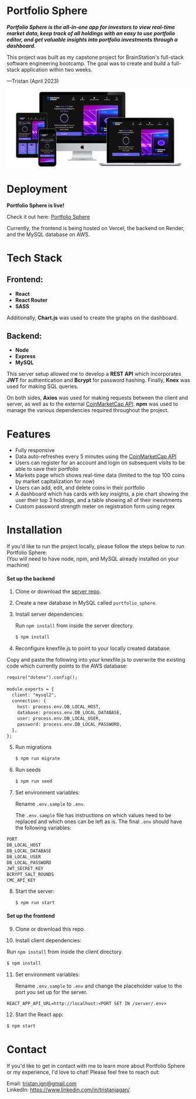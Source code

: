 
# Portfolio Sphere

***Portfolio Sphere is the all-in-one app for investors to view real-time market data, keep track of all holdings with an easy to use portfolio editor, and get valuable insights into portfolio investments through a dashboard.***

This project was built as my capstone project for BrainStation's full-stack software engineering bootcamp. The goal was to create and build a full-stack application within two weeks. 

—Tristan (April 2023)


![Portfolio Sphere Screenshots](/Portfolio-Sphere-Mockups.png?raw=true)


# Deployment

**Portfolio Sphere is live!**

Check it out here: [Portfolio Sphere](https://portfolio-sphere.vercel.app/)

Currently, the frontend is being hosted on Vercel, the backend on Render, and the MySQL database on AWS.




# Tech Stack

## Frontend:
* **React**
* **React Router**
* **SASS**

Additionally, **Chart.js**  was used to create the graphs on the dashboard.


## Backend:
* **Node**
* **Express**
* **MySQL**

This server setup allowed me to develop a **REST API** which incorporates **JWT** for authentication and **Bcrypt** for password hashing. Finally, **Knex** was used for making SQL queries.

On both sides, **Axios** was used for making requests between the client and server, as well as to the external [CoinMarketCap API](https://coinmarketcap.com/api/). **npm** was used to manage the various dependencies required throughout the project. 

# Features
* Fully responsive
* Data auto-refreshes every 5 minutes using the [CoinMarketCap API](https://coinmarketcap.com/api/)
* Users can register for an account and login on subsequent visits to be able to save their portfolio
* Markets page which shows real-time data (limited to the top 100 coins by market capitalization for now)
* Users can add, edit, and delete coins in their portfolio
* A dashboard which has cards with key insights, a pie chart showing the user their top 3 holdings, and a table showing all of their inesvtments
* Custom password strength meter on registration form using regex

# Installation

If you'd like to run the project locally, please follow the steps below to run Portfolio Sphere:\
(You will need to have node, npm, and MySQL already installed on your machine)

#### Set up the backend

1. Clone or download the [server repo](https://github.com/TristanJgn/portfolio-sphere-server).

2. Create a new database in MySQL called `portfolio_sphere`.

3. Install server dependencies:  
   
   Run `npm install` from inside the server directory.
   ```bash    
   $ npm install
   ```
4. Reconfigure knexfile.js to point to your locally created database.

Copy and paste the following into your knexfile.js to overwrite the existing code which currently points to the AWS database:
```shell    
require("dotenv").config();

module.exports = {
  client: "mysql2",
  connection: {
    host: process.env.DB_LOCAL_HOST,
    database: process.env.DB_LOCAL_DATABASE,
    user: process.env.DB_LOCAL_USER,
    password: process.env.DB_LOCAL_PASSWORD,
  },
};
```
5. Run migrations
   ```bash
   $ npm run migrate
   ```
6. Run seeds
   ```bash
   $ npm run seed
   ```
7. Set environment variables:  
   
   Rename `.env.sample` to `.env`.

   The `.env.sample` file has instructions on which values need to be replaced and which ones can be left as is. The final `.env` should have the following variables: 
```shell
PORT
DB_LOCAL_HOST
DB_LOCAL_DATABASE
DB_LOCAL_USER
DB_LOCAL_PASSWORD
JWT_SECRET_KEY
BCRYPT_SALT_ROUNDS
CMC_API_KEY
```

8. Start the server:
   ```bash
   $ npm run start
   ```
#### Set up the frontend
9. Clone or download this repo.

10. Install client dependencies:  
   
   Run `npm install` from inside the client directory.
   ```bash    
   $ npm install
   ```
11. Set environment variables:

    Rename `.env.sample` to `.env` and change the placeholder value to the port you set up for the server.

```shell
REACT_APP_API_URL=http://localhost:<PORT SET IN /server/.env>
```
12. Start the React app:
```bash
$ npm start
```
    
# Contact

If you'd like to get in contact with me to learn more about Portfolio Sphere or my experience, I'd love to chat! Please feel free to reach out:

Email: [tristan.jgn@gmail.com](mailto:tristan.jgn@gmail.com)\
LinkedIn: https://www.linkedin.com/in/tristanjagan/


    
